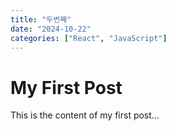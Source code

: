 ```yaml
---
title: "두번째"
date: "2024-10-22"
categories: ["React", "JavaScript"]
---
```


# My First Post

This is the content of my first post...